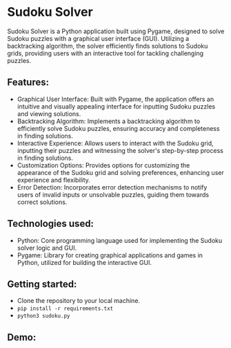 # Sudoku Solver
Sudoku Solver is a Python application built using Pygame, designed to solve Sudoku puzzles with a graphical user interface (GUI). Utilizing a backtracking algorithm, the solver efficiently finds solutions to Sudoku grids, providing users with an interactive tool for tackling challenging puzzles.

## Features:
- Graphical User Interface: Built with Pygame, the application offers an intuitive and visually appealing interface for inputting Sudoku puzzles and viewing solutions.
- Backtracking Algorithm: Implements a backtracking algorithm to efficiently solve Sudoku puzzles, ensuring accuracy and completeness in finding solutions.
- Interactive Experience: Allows users to interact with the Sudoku grid, inputting their puzzles and witnessing the solver's step-by-step process in finding solutions.
- Customization Options: Provides options for customizing the appearance of the Sudoku grid and solving preferences, enhancing user experience and flexibility.
- Error Detection: Incorporates error detection mechanisms to notify users of invalid inputs or unsolvable puzzles, guiding them towards correct solutions.

## Technologies used:
- Python: Core programming language used for implementing the Sudoku solver logic and GUI.
- Pygame: Library for creating graphical applications and games in Python, utilized for building the interactive GUI.

## Getting started:
- Clone the repository to your local machine.
- ```pip install -r requirements.txt```
- ```python3 sudoku.py```

## Demo:
